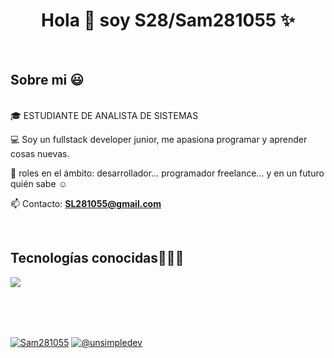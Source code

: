 <h1 align="center">Hola 👋  soy S28/Sam281055 ✨ </h1> 
<br>
<h2>Sobre mi 😃</h2>
<!--Intro start-->

<p align="left">
  <br>
🎓 ESTUDIANTE DE ANALISTA DE SISTEMAS

💻 Soy un fullstack developer junior, me apasiona programar y aprender cosas nuevas.

📝 roles en el ámbito: desarrollador... programador freelance... y en un futuro quién sabe ☺️

📫 Contacto: **SL281055@gmail.com**
<!--Intro end-->
  </p>
<br>

<h2 >Tecnologías conocidas👨🏻‍💻</h2>
<!--tech stack icons-->
<p align="left">
  <a href="https://skillicons.dev">
    <img src="https://skillicons.dev/icons?i=androidstudio,aws,angular,bun,cs,java,idea,php,py,dotnet,react,css,html,js,ts,nestjs,tailwind,nodejs,mysql,sqlite,firebase,git,gitlab,github,postman,vscode,bash,linux,mint,ps&perline=12" />
  </a>
</p>
<br>
<br>
<br>
<p align="left">
<a href="https://www.linkedin.com/in/samuel-lin-279119255/" target="blank"><img align="center" src="https://img.shields.io/badge/LinkedIn-0077B5?style=for-the-badge&logo=linkedin&logoColor=white" alt="Sam281055"/></a>
<a href = "mailto:SL281055@gmail.com" target="blank"><img align="center" src="https://img.shields.io/badge/Gmail-D14836?style=for-the-badge&logo=gmail&logoColor=white" alt="@unsimpledev"  /></a>
  </p>
